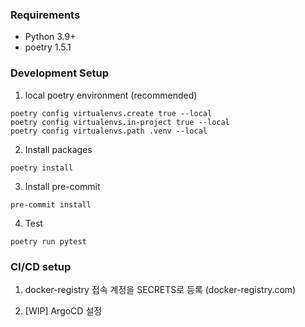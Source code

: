 ### Requirements

- Python 3.9+
- poetry 1.5.1

### Development Setup

1. local poetry environment (recommended)

```
poetry config virtualenvs.create true --local
poetry config virtualenvs.in-project true --local
poetry config virtualenvs.path .venv --local
```

2. Install packages

```
poetry install
```

3. Install pre-commit

```
pre-commit install
```

4. Test

```
poetry run pytest
```

### CI/CD setup

1. docker-registry 접속 계정을 SECRETS로 등록 (docker-registry.com)

2. [WIP] ArgoCD 설정
